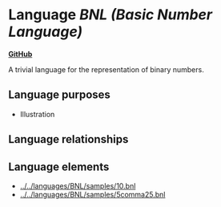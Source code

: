 # Language _BNL (Basic Number Language)_
**[GitHub](https://github.com/softlang/yas/blob/master/languages/BNL)**

A trivial language for the representation of binary numbers.

## Language purposes
* Illustration

## Language relationships

## Language elements
* [../../languages/BNL/samples/10.bnl](docs/files/languages-BNL-samples-10.bnl.md)
* [../../languages/BNL/samples/5comma25.bnl](docs/files/languages-BNL-samples-5comma25.bnl.md)
